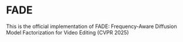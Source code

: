 # FADE
This is the official implementation of FADE: Frequency-Aware Diffusion Model Factorization for Video Editing (CVPR 2025)
